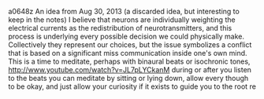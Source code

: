 a0648z
An idea from Aug 30, 2013
(a discarded idea, but interesting to keep in the notes)
I believe that neurons are individually weighting the electrical currents as the redistribution of neurotransmitters, and this process is underlying every possible decision we could physically make. Collectively they represent our choices, but the issue symbolizes a conflict that is based on a significant miss communication inside one's own mind. This is a time to meditate, perhaps with binaural beats or isochronic tones, http://www.youtube.com/watch?v=JL7pLYCkanM during or after you listen to the beats you can meditate by sitting or lying down, allow every though to be okay, and just allow your curiosity if it exists to guide you to the root re
